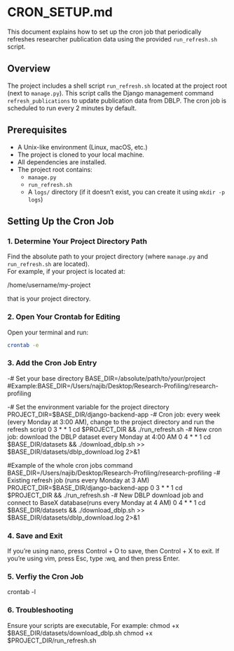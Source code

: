# CRON_SETUP.md

This document explains how to set up the cron job that periodically refreshes researcher publication data using the provided `run_refresh.sh` script.

## Overview

The project includes a shell script `run_refresh.sh` located at the project root (next to `manage.py`). This script calls the Django management command `refresh_publications` to update publication data from DBLP. The cron job is scheduled to run every 2 minutes by default.

## Prerequisites

- A Unix-like environment (Linux, macOS, etc.)
- The project is cloned to your local machine.
- All dependencies are installed.
- The project root contains:
  - `manage.py`
  - `run_refresh.sh`
  - A `logs/` directory (if it doesn’t exist, you can create it using `mkdir -p logs`)

## Setting Up the Cron Job

### 1. Determine Your Project Directory Path

Find the absolute path to your project directory (where `manage.py` and `run_refresh.sh` are located).  
For example, if your project is located at: 

/home/username/my-project 

that is your project directory.

### 2. Open Your Crontab for Editing

Open your terminal and run:
```bash
crontab -e 
```



### 3. Add the Cron Job Entry

-# Set your base directory
BASE_DIR=/absolute/path/to/your/project
#Example:BASE_DIR=/Users/najib/Desktop/Research-Profiling/research-profiling

-# Set the environment variable for the project directory
PROJECT_DIR=$BASE_DIR/django-backend-app
-# Cron job: every week (every Monday at 3:00 AM), change to the project directory and run the refresh script
0 3 * * 1 cd $PROJECT_DIR && ./run_refresh.sh
-# New cron job: download the DBLP dataset every Monday at 4:00 AM
0 4 * * 1 cd $BASE_DIR/datasets && ./download_dblp.sh >> $BASE_DIR/datasets/dblp_download.log 2>&1

#Example of the whole cron jobs command 
BASE_DIR=/Users/najib/Desktop/Research-Profiling/research-profiling
-# Existing refresh job (runs every Monday at 3 AM)
PROJECT_DIR=$BASE_DIR/django-backend-app
0 3 * * 1 cd $PROJECT_DIR && ./run_refresh.sh
-# New DBLP download job and connect to BaseX database(runs every Monday at 4 AM)
0 4 * * 1 cd $BASE_DIR/datasets && ./download_dblp.sh >> $BASE_DIR/datasets/dblp_download.log 2>&1


### 4. Save and Exit

If you’re using nano, press Control + O to save, then Control + X to exit.
If you’re using vim, press Esc, type :wq, and then press Enter.


### 5. Verfiy the Cron Job
crontab -l


### 6. Troubleshooting
Ensure your scripts are executable, For example: 
chmod +x $BASE_DIR/datasets/download_dblp.sh
chmod +x $PROJECT_DIR/run_refresh.sh

